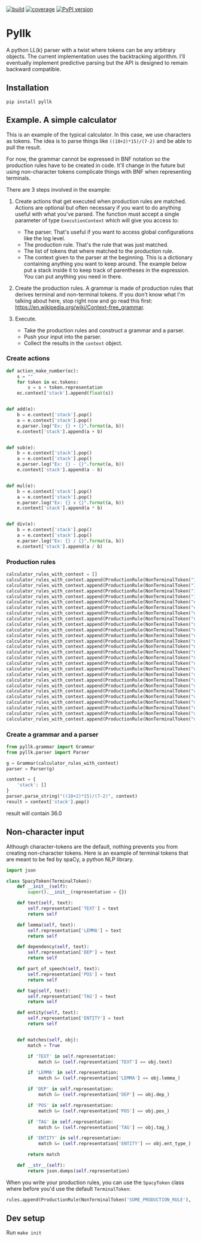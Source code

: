 [![build](https://gitlab.com/majorspot/libraries/pyllk/badges/master/pipeline.svg)](https://gitlab.com/majorspot/libraries/pyllk/pipelines)
[![coverage](https://gitlab.com/majorspot/libraries/pyllk/badges/master/coverage.svg)](https://gitlab.com/majorspot/libraries/pyllk/pipelines)
[![PyPI version](https://badge.fury.io/py/pyllk.svg)](https://badge.fury.io/py/pyllk)

# Pyllk

A python LL(k) parser with a twist where tokens can be any arbitrary objects. The current implementation uses the backtracking algorithm. I'll eventually implement predictive parsing but the API is designed to remain backward compatible.

## Installation

`pip install pyllk`

## Example. A simple calculator

This is an example of the typical calculator. In this case, we use characters as tokens. The idea is to parse things like `((10+2)*15)/(7-2)` and be able to pull the result.

For now, the grammar cannot be expressed in BNF notation so the production rules have to be created in code. It'll change in the future but using non-character tokens complicate things with BNF when representing terminals.

There are 3 steps involved in the example:

1. Create actions that get executed when production rules are matched. Actions are optional but often necessary if you want to do anything useful with what you've parsed. The function must accept a single parameter of type `ExecutionContext` which will give you access to:

    - The parser. That's useful if you want to access global configurations like the log level.
    - The production rule. That's the rule that was just matched.
    - The list of tokens that where matched to the production rule.
    - The context given to the parser at the beginning. This is a dictionary containing anything you want to keep around. The example below put a stack inside it to keep track of parentheses in the expression. You can put anything you need in there.

1. Create the production rules. A grammar is made of production rules that derives terminal and non-terminal tokens. If you don't know what I'm talking about here, stop right now and go read this first: https://en.wikipedia.org/wiki/Context-free_grammar.

1. Execute.
    - Take the production rules and construct a grammar and a parser.
    - Push your input into the parser.
    - Collect the results in the `context` object.

### Create actions

```python
def action_make_number(ec):
    s = ""
    for token in ec.tokens:
        s = s + token.representation
    ec.context['stack'].append(float(s))


def add(e):
    b = e.context['stack'].pop()
    a = e.context['stack'].pop()
    e.parser.log("Ex: {} + {}".format(a, b))
    e.context['stack'].append(a + b)


def sub(e):
    b = e.context['stack'].pop()
    a = e.context['stack'].pop()
    e.parser.log("Ex: {} - {}".format(a, b))
    e.context['stack'].append(a - b)


def mul(e):
    b = e.context['stack'].pop()
    a = e.context['stack'].pop()
    e.parser.log("Ex: {} x {}".format(a, b))
    e.context['stack'].append(a * b)


def div(e):
    b = e.context['stack'].pop()
    a = e.context['stack'].pop()
    e.parser.log("Ex: {} / {}".format(a, b))
    e.context['stack'].append(a / b)
```

### Production rules

```python
calculator_rules_with_context = []
calculator_rules_with_context.append(ProductionRule(NonTerminalToken("INIT"), [NonTerminalToken("expr"), TerminalToken("+"), NonTerminalToken("expr")], add))
calculator_rules_with_context.append(ProductionRule(NonTerminalToken("INIT"), [NonTerminalToken("expr"), TerminalToken("-"), NonTerminalToken("expr")], sub))
calculator_rules_with_context.append(ProductionRule(NonTerminalToken("INIT"), [NonTerminalToken("expr"), TerminalToken("/"), NonTerminalToken("expr")], div))
calculator_rules_with_context.append(ProductionRule(NonTerminalToken("INIT"), [NonTerminalToken("expr"), TerminalToken("*"), NonTerminalToken("expr")], mul))
calculator_rules_with_context.append(ProductionRule(NonTerminalToken("expr"), [TerminalToken("("), NonTerminalToken("INIT"), TerminalToken(")")]))
calculator_rules_with_context.append(ProductionRule(NonTerminalToken("expr"), [NonTerminalToken("number")], action_make_number))
calculator_rules_with_context.append(ProductionRule(NonTerminalToken("number"), [TerminalToken("0"), NonTerminalToken("digit_or_empty")]))
calculator_rules_with_context.append(ProductionRule(NonTerminalToken("number"), [TerminalToken("1"), NonTerminalToken("digit_or_empty")]))
calculator_rules_with_context.append(ProductionRule(NonTerminalToken("number"), [TerminalToken("2"), NonTerminalToken("digit_or_empty")]))
calculator_rules_with_context.append(ProductionRule(NonTerminalToken("number"), [TerminalToken("3"), NonTerminalToken("digit_or_empty")]))
calculator_rules_with_context.append(ProductionRule(NonTerminalToken("number"), [TerminalToken("4"), NonTerminalToken("digit_or_empty")]))
calculator_rules_with_context.append(ProductionRule(NonTerminalToken("number"), [TerminalToken("5"), NonTerminalToken("digit_or_empty")]))
calculator_rules_with_context.append(ProductionRule(NonTerminalToken("number"), [TerminalToken("6"), NonTerminalToken("digit_or_empty")]))
calculator_rules_with_context.append(ProductionRule(NonTerminalToken("number"), [TerminalToken("7"), NonTerminalToken("digit_or_empty")]))
calculator_rules_with_context.append(ProductionRule(NonTerminalToken("number"), [TerminalToken("8"), NonTerminalToken("digit_or_empty")]))
calculator_rules_with_context.append(ProductionRule(NonTerminalToken("number"), [TerminalToken("9"), NonTerminalToken("digit_or_empty")]))
calculator_rules_with_context.append(ProductionRule(NonTerminalToken("digit_or_empty"), [TerminalToken("0"), NonTerminalToken("digit_or_empty")]))
calculator_rules_with_context.append(ProductionRule(NonTerminalToken("digit_or_empty"), [TerminalToken("2"), NonTerminalToken("digit_or_empty")]))
calculator_rules_with_context.append(ProductionRule(NonTerminalToken("digit_or_empty"), [TerminalToken("3"), NonTerminalToken("digit_or_empty")]))
calculator_rules_with_context.append(ProductionRule(NonTerminalToken("digit_or_empty"), [TerminalToken("4"), NonTerminalToken("digit_or_empty")]))
calculator_rules_with_context.append(ProductionRule(NonTerminalToken("digit_or_empty"), [TerminalToken("5"), NonTerminalToken("digit_or_empty")]))
calculator_rules_with_context.append(ProductionRule(NonTerminalToken("digit_or_empty"), [TerminalToken("6"), NonTerminalToken("digit_or_empty")]))
calculator_rules_with_context.append(ProductionRule(NonTerminalToken("digit_or_empty"), [TerminalToken("7"), NonTerminalToken("digit_or_empty")]))
calculator_rules_with_context.append(ProductionRule(NonTerminalToken("digit_or_empty"), [TerminalToken("8"), NonTerminalToken("digit_or_empty")]))
calculator_rules_with_context.append(ProductionRule(NonTerminalToken("digit_or_empty"), [TerminalToken("9"), NonTerminalToken("digit_or_empty")]))
calculator_rules_with_context.append(ProductionRule(NonTerminalToken("digit_or_empty"), [TerminalToken("")]))
```

### Create a grammar and a parser

```python
from pyllk.grammar import Grammar
from pyllk.parser import Parser

g = Grammar(calculator_rules_with_context)
parser = Parser(g)

context = {
    'stack': []
}
parser.parse_string("((10+2)*15)/(7-2)", context)
result = context['stack'].pop()
```

result will contain 36.0

## Non-character input

Although character-tokens are the default, nothing prevents you from creating non-character tokens. Here is an example of terminal tokens that are meant to be fed by spaCy, a python NLP library.

```python
import json

class SpacyToken(TerminalToken):
    def __init__(self):
        super().__init__(representation = {})

    def text(self, text):
        self.representation['TEXT'] = text
        return self

    def lemma(self, text):
        self.representation['LEMMA'] = text
        return self

    def dependency(self, text):
        self.representation['DEP'] = text
        return self

    def part_of_speech(self, text):
        self.representation['POS'] = text
        return self

    def tag(self, text):
        self.representation['TAG'] = text
        return self

    def entity(self, text):
        self.representation['ENTITY'] = text
        return self


    def matches(self, obj):
        match = True

        if 'TEXT' in self.representation:
            match &= (self.representation['TEXT'] == obj.text)

        if 'LEMMA' in self.representation:
            match &= (self.representation['LEMMA'] == obj.lemma_)

        if 'DEP' in self.representation:
            match &= (self.representation['DEP'] == obj.dep_)

        if 'POS' in self.representation:
            match &= (self.representation['POS'] == obj.pos_)

        if 'TAG' in self.representation:
            match &= (self.representation['TAG'] == obj.tag_)

        if 'ENTITY' in self.representation:
            match &= (self.representation['ENTITY'] == obj.ent_type_)

        return match

    def __str__(self):
        return json.dumps(self.representation)
```

When you write your production rules, you can use the `SpacyToken` class where before you'd use the default `TerminalToken`:

```python
rules.append(ProductionRule(NonTerminalToken('SOME_PRODUCTION_RULE'), [SpacyToken().dependency("pobj")], record))
```

## Dev setup

Run `make init`

